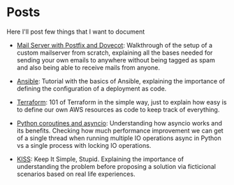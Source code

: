 # Posts

Here I'll post few things that I want to document

* [Mail Server with Postfix and Dovecot](mailserver.md):
Walkthrough of the setup of a custom mailserver from scratch, explaining all the bases needed for sending your own emails to anywhere without being tagged as spam and also being able to receive mails from anyone.

* [Ansible](ansible.md):
Tutorial with the basics of Ansible, explaining the importance of defining the configuration of a deployment as code.

* [Terraform](terraform.md):
101 of Terraform in the simple way, just to explain how easy is to define our own AWS resources as code to keep track of everything.

<!-- * [Spark](spark.md):
All the needed baby steps to be able to run Spark Python Applications in a distributed cluster using YARN, parquet files and Hadoop with S3. -->

* [Python coroutines and asyncio](python_async.md):
Understanding how asyncio works and its benefits. Checking how much performance improvement we can get of a single thread when running multiple IO operations async in Python vs a single process with locking IO operations.

<!-- * [Python Multiprocessing](python_async.md):
Understanding the basics of multiprocessing in Python and how to deal with the parallelization of work in a single host without much pain.

* [Python Threading](python_async.md):
Pros and cons of threading in Python, understanding the GIL and when is a good idea to use threading and when not.

* [Elasticsearch](elasticsearch.md):
Overview of one of the most popular search engines of the moment. Building a simple cluster, understanding how the shards are distributed and in which cases we can need Elasticsearch or not.

* [MongoDB](mongodb.md):
Presentation of the benefits of one of the simplest and most powerful document oriented database.

* [Clickhouse](clickhouse.md):
Understanding why clickhouse is (like Redshift) one of the best columnar database for live analytics. Learning the basics, how it scales and benchmarks against Redshift. Spoiler: Clickhouse is open source. -->

* [KISS](kiss.md):
Keep It Simple, Stupid. Explaining the importance of understanding the problem before proposing a solution via ficticional scenarios based on real life experiences.

<!-- * [Scaling a Company](scaling_a_company.md):
That moment when an startup goes from 20 to 100, and then again from 100 to 200. And then you want to go again up to x2. In every step there are changes. Painful changes. Sharing some learnings and the consecuences of the legacy in the growth but the importance of tackling the legacy of the growth once we find it and not before.

* [Team Culture](team_culture.md):
We have heard about 10x engineers, this can be polemic or not but it's a reality, some engineers are many times more beneficial for the company than others. The same happens with the teams and there's always a reason.

* [Kafka](kafka.md):
Understanding Kafka, pros and cons, and in which cases you should or shouldn't need it instead of simpler approaches. Using a real life example of paying the price of Kafka's complexity for a data pipeline that could be defined much simpler because it wasn't going to use the benefits of Kafka.

* [Airflow](airflow.md):
Let's orchestrate our ETLs with Airflow, a webserver, an scheduler, a broker and some Celery workers to do our work when we need. -->
